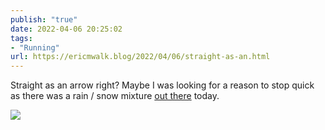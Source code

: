 ```yaml
---
publish: "true"
date: 2022-04-06 20:25:02
tags:
- "Running"
url: https://ericmwalk.blog/2022/04/06/straight-as-an.html
---
```

Straight as an arrow right?   Maybe I was looking for a reason to stop quick as there was a  rain / snow mixture [out there](http://www.strava.com/activities/6940747045) today.


![](https://ericmwalk.blog/uploads/2022/e604618a36.jpg)
